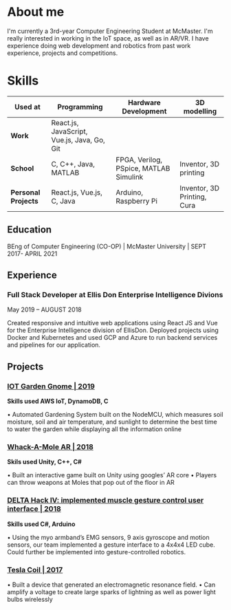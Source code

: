 # About me
I'm currently a 3rd-year Computer Engineering Student at McMaster. I'm really interested in working in the IoT space, as well as in AR/VR. I have experience doing web development and robotics from past work experience, projects and competitions. 
 

# Skills

| Used at | Programming | Hardware Development |3D modelling |
| ------- | ----------- | -------------------- | ------------ |
| **Work** |React.js, JavaScript, Vue.js, Java, Go, Git|
| **School** | C, C++, Java,  MATLAB | FPGA, Verilog, PSpice, MATLAB Simulink | Inventor, 3D printing |
| **Personal Projects** | React.js, Vue.js, C, Java | Arduino, Raspberry Pi | Inventor, 3D Printing, Cura |

## Education
BEng of Computer Engineering (CO-OP) | McMaster University | SEPT 2017- APRIL 2021

## Experience

### Full Stack Developer at Ellis Don Enterprise Intelligence Divions

May 2019 – AUGUST 2018

Created responsive and intuitive web applications using React JS and Vue for the Enterprise Intelligence division of EllisDon. Deployed projects using Docker and Kubernetes and used GCP and Azure to run backend services and pipelines for our application.

## Projects

### [IOT Garden Gnome | 2019](https://github.com/saamirt/IOT-Garden-Gnome)
**Skills used AWS IoT, DynamoDB, C**	   

•	Automated Gardening System built on the NodeMCU, which measures soil moisture, soil and air temperature, and sunlight to determine the best time to water the garden while displaying all the information online

### [Whack-A-Mole AR | 2018](https://github.com/Vithop/Wack-A-Bok) 
**Skils used Unity, C++, C#**

•  Built an interactive game built on Unity using googles’ AR core
•	Players can throw weapons at Moles that pop out of the floor in AR

### [DELTA Hack IV: implemented muscle gesture control user interface | 2018]()
**Skills used C#, Arduino**

•	Using the myo armband’s EMG sensors, 9 axis gyroscope and motion sensors, our team implemented a gesture interface to a 4x4x4 LED cube. Could further be implemented into gesture-controlled robotics.

### [Tesla Coil | 2017]()
•	Built a device that generated an electromagnetic resonance field.
•	Can amplify a voltage to create large sparks of lightning as well as power light bulbs wirelessly  


